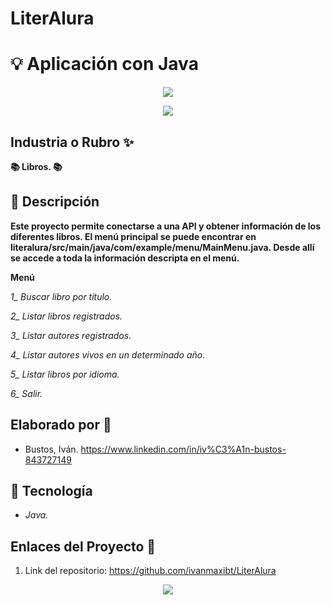 # LiterAlura
# :bulb: Aplicación con Java


<div align="center">
  <img src="https://okdiario.com/img/2021/08/26/bibliotecas.jpeg" />
</div>

<p align="center">
   <img src="https://img.shields.io/badge/STATUS-EN%20DESAROLLO-green">
   </p>
   
## Industria o Rubro :sparkles:

**:books: Libros. :books:**

## :pencil: Descripción

**Este proyecto permite conectarse a una API y obtener información de los diferentes libros. El menú principal se puede encontrar en literalura/src/main/java/com/example/menu/MainMenu.java. Desde allí se accede a toda la información descripta en el menú.**

**Menú**

*1_ Buscar libro por título.*

*2_ Listar libros registrados.*

*3_ Listar autores registrados.*

*4_ Listar autores vivos en un determinado año.*

*5_ Listar libros por idioma.*

*6_ Salir.*

## Elaborado por :rocket:

- Bustos, Iván. https://www.linkedin.com/in/iv%C3%A1n-bustos-843727149

## :wrench: Tecnología

+ *Java.*

## Enlaces del Proyecto :link:

1. Link del repositorio: https://github.com/ivanmaxibt/LiterAlura

<p align="center">
  <img src="https://content.techgig.com/photo/77766881/4-tips-to-effectively-understand-java-programming-language.jpg?142209">
   </p>
